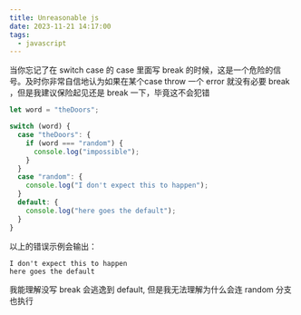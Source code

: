 ```yaml
---
title: Unreasonable js
date: 2023-11-21 14:17:00
tags:
  - javascript
---
```


当你忘记了在 switch case 的 case 里面写 break 的时候，这是一个危险的信号。及时你非常自信地认为如果在某个case throw 一个 error 就没有必要 break ，但是我建议保险起见还是 break 一下，毕竟这不会犯错

```js
let word = "theDoors";

switch (word) {
  case "theDoors": {
    if (word === "random") {
      console.log("impossible");
    }
  }
  case "random": {
    console.log("I don't expect this to happen");
  }
  default: {
    console.log("here goes the default");
  }
}
```

以上的错误示例会输出：

```plaintext
I don't expect this to happen
here goes the default
```
我能理解没写 break 会逃逸到 default, 但是我无法理解为什么会连 random 分支也执行
